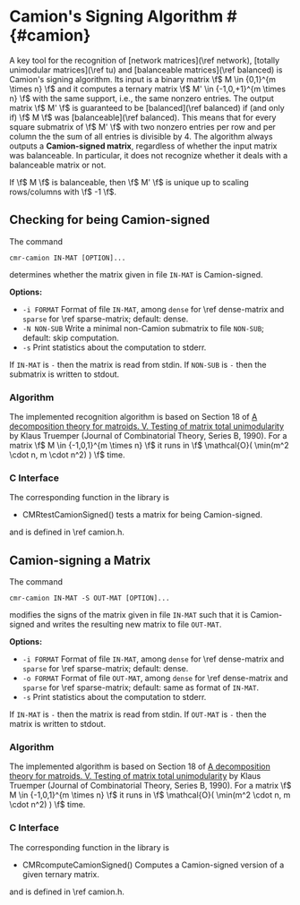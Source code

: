 # Camion's Signing Algorithm # {#camion}

A key tool for the recognition of [network matrices](\ref network), [totally unimodular matrices](\ref tu) and [balanceable matrices](\ref balanced) is Camion's signing algorithm.
Its input is a binary matrix \f$ M \in \{0,1\}^{m \times n} \f$ and it computes a ternary matrix \f$ M' \in \{-1,0,+1\}^{m \times n} \f$ with the same support, i.e., the same nonzero entries.
The output matrix \f$ M' \f$ is guaranteed to be [balanced](\ref balanced) if (and only if) \f$ M \f$ was [balanceable](\ref balanced).
This means that for every square submatrix of \f$ M' \f$ with two nonzero entries per row and per column the the sum of all entries is divisible by 4.
The algorithm always outputs a **Camion-signed matrix**, regardless of whether the input matrix was balanceable.
In particular, it does not recognize whether it deals with a balanceable matrix or not.

If \f$ M \f$ is balanceable, then \f$ M' \f$ is unique up to scaling rows/columns with \f$ -1 \f$.


## Checking for being Camion-signed ##

The command

    cmr-camion IN-MAT [OPTION]...

determines whether the matrix given in file `IN-MAT` is Camion-signed.

**Options:**
  - `-i FORMAT`   Format of file `IN-MAT`, among `dense` for \ref dense-matrix and `sparse` for \ref sparse-matrix; default: dense.
  - `-N NON-SUB`  Write a minimal non-Camion submatrix to file `NON-SUB`; default: skip computation.
  - `-s`          Print statistics about the computation to stderr.

If `IN-MAT` is `-` then the matrix is read from stdin.
If `NON-SUB` is `-` then the submatrix is written to stdout.

### Algorithm ###

The implemented recognition algorithm is based on Section 18 of [A decomposition theory for matroids. V. Testing of matrix total unimodularity](https://doi.org/10.1016/0095-8956(90)90030-4) by Klaus Truemper (Journal of Combinatorial Theory, Series B, 1990).
For a matrix \f$ M \in \{-1,0,1\}^{m \times n} \f$ it runs in \f$ \mathcal{O}( \min(m^2 \cdot n, m \cdot n^2) ) \f$ time.

### C Interface ###

The corresponding function in the library is

  - CMRtestCamionSigned() tests a matrix for being Camion-signed.

and is defined in \ref camion.h.

  
## Camion-signing a Matrix ##

The command

    cmr-camion IN-MAT -S OUT-MAT [OPTION]...

modifies the signs of the matrix given in file `IN-MAT` such that it is Camion-signed and writes the resulting new matrix to file `OUT-MAT`.

**Options:**
  - `-i FORMAT`   Format of file `IN-MAT`, among `dense` for \ref dense-matrix and `sparse` for \ref sparse-matrix; default: dense.
  - `-o FORMAT`   Format of file `OUT-MAT`, among `dense` for \ref dense-matrix and `sparse` for \ref sparse-matrix; default: same as format of `IN-MAT`.
  - `-s`          Print statistics about the computation to stderr.

If `IN-MAT` is `-` then the matrix is read from stdin.
If `OUT-MAT` is `-` then the matrix is written to stdout.

### Algorithm ###

The implemented algorithm is based on Section 18 of [A decomposition theory for matroids. V. Testing of matrix total unimodularity](https://doi.org/10.1016/0095-8956(90)90030-4) by Klaus Truemper (Journal of Combinatorial Theory, Series B, 1990).
For a matrix \f$ M \in \{-1,0,1\}^{m \times n} \f$ it runs in \f$ \mathcal{O}( \min(m^2 \cdot n, m \cdot n^2) ) \f$ time.

### C Interface ###

The corresponding function in the library is

  - CMRcomputeCamionSigned() Computes a Camion-signed version of a given ternary matrix.

and is defined in \ref camion.h.
